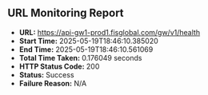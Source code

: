 ## URL Monitoring Report

- **URL:** https://api-gw1-prod1.fisglobal.com/gw/v1/health
- **Start Time:** 2025-05-19T18:46:10.385020
- **End Time:** 2025-05-19T18:46:10.561069
- **Total Time Taken:** 0.176049 seconds
- **HTTP Status Code:** 200
- **Status:** Success
- **Failure Reason:** N/A
